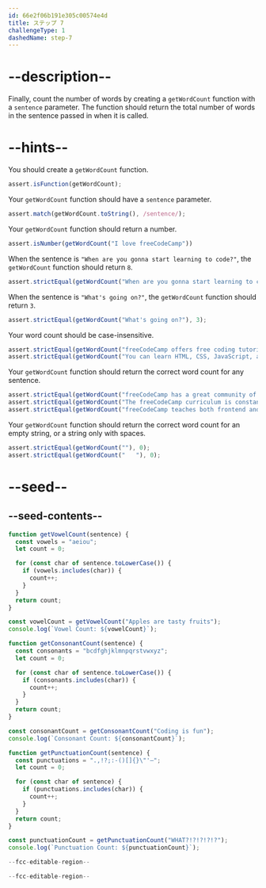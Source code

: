 ```yaml
---
id: 66e2f06b191e305c00574e4d
title: ステップ 7
challengeType: 1
dashedName: step-7
---
```


# --description--

Finally, count the number of words by creating a `getWordCount` function with a `sentence` parameter. The function should return the total number of words in the sentence passed in when it is called.

# --hints--

You should create a `getWordCount` function.

```js
assert.isFunction(getWordCount);
```

Your `getWordCount` function should have a `sentence` parameter.

```js
assert.match(getWordCount.toString(), /sentence/);
```

Your `getWordCount` function should return a number.

```js
assert.isNumber(getWordCount("I love freeCodeCamp"))
```

When the sentence is `"When are you gonna start learning to code?"`, the `getWordCount` function should return `8`.

```js
assert.strictEqual(getWordCount("When are you gonna start learning to code?"), 8);
```

When the sentence is `"What's going on?"`, the `getWordCount` function should return `3`.

```js
assert.strictEqual(getWordCount("What's going on?"), 3);
```

Your word count should be case-insensitive.

```js
assert.strictEqual(getWordCount("freeCodeCamp offers free coding tutorials online"), 6);
assert.strictEqual(getWordCount("You can learn HTML, CSS, JavaScript, and more on freeCodeCamp"), 10);
```

Your `getWordCount` function should return the correct word count for any sentence.

```js
assert.strictEqual(getWordCount("freeCodeCamp has a great community of kind people"), 8);
assert.strictEqual(getWordCount("The freeCodeCamp curriculum is constantly updated"), 6);
assert.strictEqual(getWordCount("freeCodeCamp teaches both frontend and backend development"), 7);
```

Your `getWordCount` function should return the correct word count for an empty string, or a string only with spaces.

```js
assert.strictEqual(getWordCount(""), 0);
assert.strictEqual(getWordCount("   "), 0);
```

# --seed--

## --seed-contents--

```js
function getVowelCount(sentence) {
  const vowels = "aeiou";
  let count = 0;

  for (const char of sentence.toLowerCase()) {
    if (vowels.includes(char)) {
      count++;
    }
  }
  return count;
}

const vowelCount = getVowelCount("Apples are tasty fruits");
console.log(`Vowel Count: ${vowelCount}`);

function getConsonantCount(sentence) {
  const consonants = "bcdfghjklmnpqrstvwxyz";
  let count = 0;

  for (const char of sentence.toLowerCase()) {
    if (consonants.includes(char)) {
      count++;
    }
  }
  return count;
}

const consonantCount = getConsonantCount("Coding is fun");
console.log(`Consonant Count: ${consonantCount}`);

function getPunctuationCount(sentence) {
  const punctuations = ".,!?;:-()[]{}\"'–";
  let count = 0;

  for (const char of sentence) {
    if (punctuations.includes(char)) {
      count++;
    }
  }
  return count;
}

const punctuationCount = getPunctuationCount("WHAT?!?!?!?!?");
console.log(`Punctuation Count: ${punctuationCount}`);

--fcc-editable-region--

--fcc-editable-region--
```

